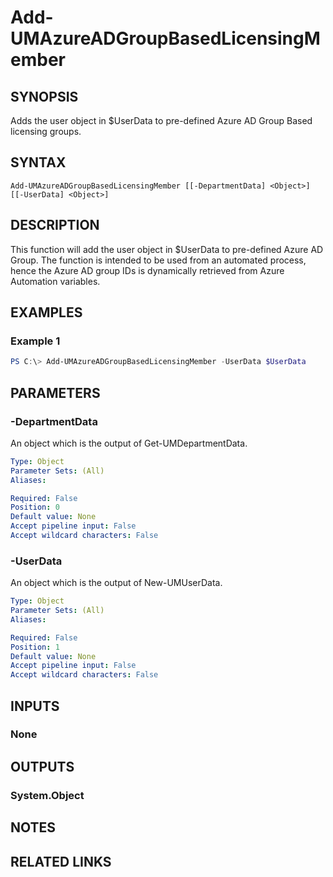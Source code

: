 ﻿---
external help file: User.Management.Automation-help.xml
Module Name: User.Management.Automation
online version:
schema: 2.0.0
---

# Add-UMAzureADGroupBasedLicensingMember

## SYNOPSIS
Adds the user object in $UserData to pre-defined Azure AD Group Based licensing groups.

## SYNTAX

```
Add-UMAzureADGroupBasedLicensingMember [[-DepartmentData] <Object>] [[-UserData] <Object>]
```

## DESCRIPTION
This function will add the user object in $UserData to pre-defined Azure AD Group.
The function is intended to be used from an automated process, hence the Azure AD group IDs is dynamically retrieved from Azure Automation variables.

## EXAMPLES

### Example 1
```powershell
PS C:\> Add-UMAzureADGroupBasedLicensingMember -UserData $UserData
```

## PARAMETERS

### -DepartmentData
An object which is the output of Get-UMDepartmentData.

```yaml
Type: Object
Parameter Sets: (All)
Aliases:

Required: False
Position: 0
Default value: None
Accept pipeline input: False
Accept wildcard characters: False
```

### -UserData
An object which is the output of New-UMUserData.

```yaml
Type: Object
Parameter Sets: (All)
Aliases:

Required: False
Position: 1
Default value: None
Accept pipeline input: False
Accept wildcard characters: False
```

## INPUTS

### None

## OUTPUTS

### System.Object
## NOTES

## RELATED LINKS
